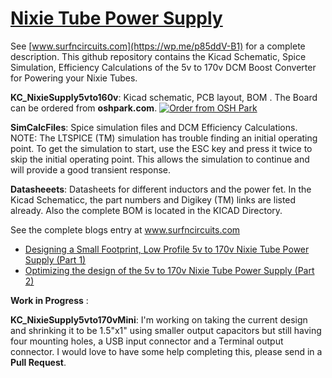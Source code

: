 # [Nixie Tube Power Supply](https://wp.me/p85ddV-B1 )

See [www.surfncircuits.com](https://wp.me/p85ddV-B1)  for a complete description.  This github repository contains the Kicad Schematic, Spice Simulation, Efficiency Calculations of the 5v to 170v DCM Boost Converter for Powering your Nixie Tubes.   

__KC_NixieSupply5vto160v__:  Kicad schematic, PCB layout, BOM .  The Board can be ordered from __oshpark.com__. <a href="https://www.oshpark.com/shared_projects/tlxvfv5F"><img src="https://www.oshpark.com/assets/badge-5b7ec47045b78aef6eb9d83b3bac6b1920de805e9a0c227658eac6e19a045b9c.png" alt="Order from OSH Park"></img></a>   
  
__SimCalcFiles__:  Spice simulation files and DCM Efficiency Calculations.  NOTE: The LTSPICE (TM) simulation has trouble finding an initial operating point.   To get the simulation to start, use the ESC key and press it twice to skip the initial operating point.   This allows the simulation to continue and will provide a good transient response.    

__Datasheeets__: Datasheets for different inductors and the power fet.  In the Kicad Schematicc, the part numbers and Digikey (TM) links are listed already.   Also the complete BOM is located in the KICAD Directory.      

See the complete blogs entry at  www.surfncircuits.com
  * [Designing a Small Footprint, Low Profile 5v to 170v Nixie Tube Power Supply (Part 1)](https://wp.me/p85ddV-A8 )
  * [Optimizing the design of the 5v to 170v Nixie Tube Power Supply (Part 2)](https://wp.me/p85ddV-B1 )

__Work in Progress__ :   

__KC_NixieSupply5vto170vMini__:  I'm  working on taking the current design and shrinking it to be 1.5"x1" using smaller output capacitors but still having four mounting holes, a USB input connector and a Terminal output connector.    I would love to have some help completing this,  please send in a __Pull Request__.


